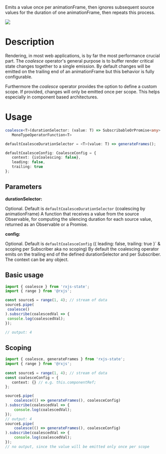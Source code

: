  Emits a value once per animationFrame, then ignores subsequent source 
 values for the duration of one animationFrame, then repeats this process. 

 ![](coalesce.png)

 # Description
 Rendering, in most web applications, is by far the most performance crucial part.
 The _coalesce_ operator's general purpose is to buffer render critical state changes together 
 to a single emission. By default changes will be emitted on the trailing end of an animationFrame 
 but this behavior is fully configurable.
 
 Furthermore the _coalesce_ operator provides the option to define a custom scope. If provided, 
 changes will only be emitted once per scope. This helps especially in component based 
 architectures.
 
 # Usage
   ```typescript
coalesce<T>(durationSelector: (value: T) => SubscribableOrPromise<any> = defaultCoalesceDurationSelector, config?: CoalesceConfig = defaultCoalesceConfig):
      MonoTypeOperatorFunction<T>

defaultCoalesceDurationSelector = <T>(value: T) => generateFrames();

defaultCoalesceConfig: CoalesceConfig = {
      context: {isCoalescing: false},
      leading: false,
      trailing: true
};
  ```
 ## Parameters
 **durationSelector:**
 
 Optional. Default is `defaultCoalesceDurationSelector` (coalescing by animationFrame)
 A function that receives a value from the source Observable, for computing the silencing duration for each source value, returned as an Observable or a Promise.
 
  **config:**
  
  Optional. Default is `defaultCoalesceConfig` ({ leading: false, trailing: true }` & scoping per Subscriber aka no scoping)
  By default the coalescing operator emits on the trailing end of the defined durationSelector and per Subscriber. The context can be any object.
 
 ## Basic usage
   ```typescript
 import { coalesce } from 'rxjs-state';
import { range } from '@rxjs';
 
const source$ = range(1, 4); // stream of data
source$.pipe(
    coalesce()
).subscribe(coalescedVal => {
    console.log(coalescedVal);
});

// output: 4
  ```
 ## Scoping
 
 ```typescript
 import { coalesce, generateFrames } from 'rxjs-state';
 import { range } from '@rxjs';
  
 const source$ = range(1, 4); // stream of data
 const coalesceConfig = {
    context: {} // e.g. this.componentRef;
 };

 source$.pipe(
     coalesce(() => generateFrames(), coalesceConfig)
 ).subscribe(coalescedVal => {
     console.log(coalescedVal);
 });
 // output: 4
 source$.pipe(
     coalesce(() => generateFrames(), coalesceConfig)
 ).subscribe(coalescedVal => {
     console.log(coalescedVal);
 });
// no output, since the value will be emitted only once per scope
   ```
 

